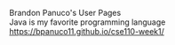 Brandon Panuco's User Pages<br>
Java is my favorite programming language<br>
https://bpanuco11.github.io/cse110-week1/ 